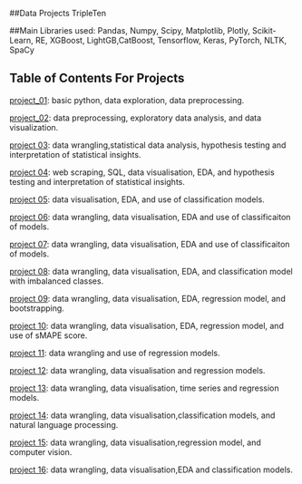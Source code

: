 ##Data Projects TripleTen 

##Main Libraries used: 
Pandas, Numpy, Scipy, Matplotlib, Plotly, Scikit-Learn, RE, XGBoost, LightGB,CatBoost, Tensorflow, Keras, PyTorch, NLTK, SpaCy

## Table of Contents For Projects 

[project_01](https://github.com/L7-design/Data_projects_TripleTen/tree/main/project_01):
basic python, data exploration, data preprocessing.  

[project_02](https://github.com/L7-design/Data_projects_TripleTen/tree/main/project_02): 
data preprocessing, exploratory data analysis, and data visualization. 

[project 03](https://github.com/L7-design/Data_projects_TripleTen/tree/main/project_03): 
data wrangling,statistical data analysis, hypothesis testing and interpretation of statistical insights. 

[project 04](https://github.com/L7-design/Data_projects_TripleTen/tree/main/project_04): web scraping, SQL, data visualisation, EDA, and hypothesis testing and interpretation of statistical insights.

[project 05](https://github.com/L7-design/Data_projects_TripleTen/tree/main/project_05): 
data visualisation, EDA, and use of classification models. 

[project 06](https://github.com/L7-design/Data_projects_TripleTen/tree/main/project_06): 
data wrangling, data visualisation, EDA and use of classificaiton of models. 

[project 07](https://github.com/L7-design/Data_projects_TripleTen/tree/main/project_07): 
data wrangling, data visualisation, EDA and use of classificaiton of models.

[project 08](https://github.com/L7-design/Data_projects_TripleTen/tree/main/project_08): 
data wrangling, data visualisation, EDA, and classification model with imbalanced classes. 

[project 09](https://github.com/L7-design/Data_projects_TripleTen/tree/main/project_09): 
data wrangling, data visualisation, EDA, regression model, and bootstrapping.  

[project 10](https://github.com/L7-design/Data_projects_TripleTen/tree/main/project_10): 
data wrangling, data visualisation, EDA, regression model, and use of sMAPE score. 

[project 11](https://github.com/L7-design/Data_projects_TripleTen/tree/main/project_11): 
data wrangling and use of regression models. 

[project 12](https://github.com/L7-design/Data_projects_TripleTen/tree/main/project_12): 
data wrangling, data visualisation and regression models. 

[project 13](https://github.com/L7-design/Data_projects_TripleTen/tree/main/project_13): 
data wrangling, data visualisation, time series and regression models.

[project 14](https://github.com/L7-design/Data_projects_TripleTen/tree/main/project_14): 
data wrangling, data visualisation,classification models, and natural language processing. 

[project 15](https://github.com/L7-design/Data_projects_TripleTen/tree/main/project_15): 
data wrangling, data visualisation,regression model, and computer vision.  

[project 16](https://github.com/L7-design/Data_projects_TripleTen/tree/main/project_16): 
data wrangling, data visualisation,EDA and classification models. 
